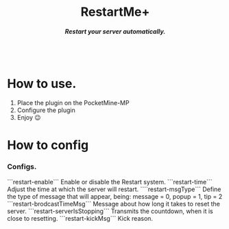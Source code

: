 <h1 align='center'>RestartMe+</h1>
<h5 align='center'>Restart your server automatically.</h5>
<br></br>
<h1>How to use.</h1>

  1. Place the plugin on the PocketMine-MP
  2. Configure the plugin
  3. Enjoy 😉
<h1>How to config</h1>
<h3>Configs.</h3>
  ```restart-enable``` Enable or disable the Restart system.
  ```restart-time``` Adjust the time at which the server will restart.
  ````restart-msgType``` Define the type of message that will appear, being: message = 0, popup = 1, tip = 2
  ```restart-brodcastTimeMsg``` Message about how long it takes to reset the server.
  ```restart-serverIsStopping``` Transmits the countdown, when it is close to resetting.
  ```restart-kickMsg``` Kick reason.
